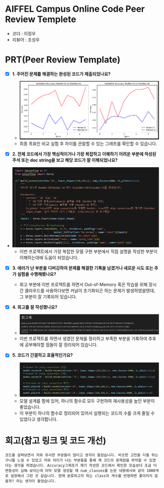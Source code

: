 # AIFFEL Campus Online Code Peer Review Templete
- 코더 : 이정우
- 리뷰어 : 조성우


# PRT(Peer Review Template)
- [X]  **1. 주어진 문제를 해결하는 완성된 코드가 제출되었나요?**
    - ![alt text](./capture/image.png)
    - 최종 목표인 비교 실험 후 차이를 관찰할 수 있는 그래프를 확인할 수 있습니다.
    
- [X]  **2. 전체 코드에서 가장 핵심적이거나 가장 복잡하고 이해하기 어려운 부분에 작성된 
주석 또는 doc string을 보고 해당 코드가 잘 이해되었나요?**
- ![alt text](./capture/image-1.png)
    - 이번 프로젝트에서 가장 복잡한 모델 구현 부분에서 직접 설명을 작성한 부분이 이해하는데에 도움이 되었습니다.

        
- [X]  **3. 에러가 난 부분을 디버깅하여 문제를 해결한 기록을 남겼거나
새로운 시도 또는 추가 실험을 수행해봤나요?**
    - 회고 부분에 이번 프로젝트를 하면서 Out-of-Memory 혹은 학습을 위해 장시간 클라우드를 사용하다보면 커널이 초기화되곤 하는 문제가 발생하였을텐데, 그 부분이 잘 기록되어 있습니다.
        
- [X]  **4. 회고를 잘 작성했나요?**
    - ![alt text](./capture/image-2.png)
    - 이번 프로젝트를 하면서 생겼던 문제를 정리하고 부족한 부분을 기록하여 추후에 공부해야할 점들이 잘 정리되어 있습니다.
        
- [X]  **5. 코드가 간결하고 효율적인가요?**
    - ![alt text](./capture/image-3.png)
    - 모델 설계를 함에 있어, 하나의 함수로 모두 구현하여 재사용성을 높인 부분이 좋았습니다.
    - 이 부분이 하나의 함수로 정리되어 있어서 실행되는 코드의 수를 크게 줄일 수 있었다고 생각합니다.


# 회고(참고 링크 및 코드 개선)
```
코드를 살펴보면서 저와 유사한 부분들이 많다고 생각이 들었습니다. 비슷한 고민을 다들 하는구나를 느낄 수 있었고 저와 차이가 나는 부분들을 통해 제 코드의 문제점을 파악할 수 있겠다는 생각을 하였습니다. Accuracy그래프가 제가 작성한 코드에서 확인한 모습보다 조금 더 변동성이 심해 보이는데 아마 모델 생성할 때 num_classes를 논문 내용에서와 같이 1000개로 설정해서 그런 것 같습니다. 현재 분류하고자 하는 class의 개수를 반영하면 좋아지지 않을까? 라는 생각이 들었습니다.
```
